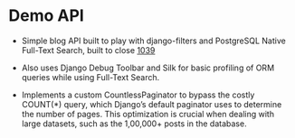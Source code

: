 # Demo API

- Simple blog API built to play with django-filters and PostgreSQL Native Full-Text Search, built to close [1039](https://github.com/carltongibson/django-filter/issues/1039)

- Also uses Django Debug Toolbar and Silk for basic profiling of ORM queries while using Full-Text Search.

- Implements a custom CountlessPaginator to bypass the costly COUNT(*) query, which Django’s default paginator uses to determine the number of pages. This optimization is crucial when dealing with large datasets, such as the 1,00,000+ posts in the database.